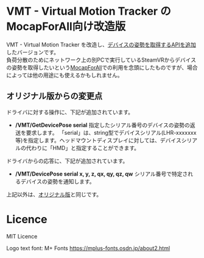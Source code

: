 # VMT - Virtual Motion Tracker の MocapForAll向け改造版

VMT - Virtual Motion Tracker を改造し、[デバイスの姿勢を取得するAPIを追加](https://github.com/KenjiAsaba/VirtualMotionTracker/commit/aa35bd98d5f569167222039a61ccab175c4761c3)したバージョンです。  
負荷分散のためにネットワーク上の別PCで実行しているSteamVRからデバイスの姿勢を取得したいという[MocapForAll](https://github.com/Akiya-Research-Institute/MocapForAll-Wiki/wiki#%E7%9B%AE%E6%AC%A1)での利用を念頭にしたものですが、場合によっては他の用途にも使えるかもしれません。

## オリジナル版からの変更点

ドライバに対する操作に、下記が追加されています。

- **/VMT/GetDevicePose serial**
  指定したシリアル番号のデバイスの姿勢の返送を要求します。
  「serial」は、string型でデバイスシリアル(LHR-xxxxxxx等)を指定します。ヘッドマウントディスプレイに対しては、デバイスシリアルの代わりに「HMD」と指定することができます。

ドライバからの応答に、下記が追加されています。

- **/VMT/DevicePose serial x, y, z, qx, qy, qz, qw**
  シリアル番号で特定されるデバイスの姿勢を通知します。

上記以外は、[オリジナル版](https://gpsnmeajp.github.io/VirtualMotionTrackerDocument/)と同じです。

# Licence
MIT Licence

Logo text font: M+ Fonts https://mplus-fonts.osdn.jp/about2.html
